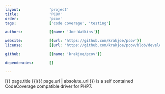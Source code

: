 ```yaml
---
layout:             'project'
title:              'PCOV'
order:              'pcov'
tags:               ['code coverage', 'testing'] 

authors:            [{name: 'Joe Watkins'}] 

website:            [{url: 'https://github.com/krakjoe/pcov'}]
license:            [{url: 'https://github.com/krakjoe/pcov/blob/develop/LICENSE', label: 'The PHP License'}]

github:             [{name: 'krakjoe/pcov'}]

dependencies:       []

---
```


[{{ page.title }}]({{ page.url | absolute_url }}) is a self contained CodeCoverage compatible driver for PHP7.
